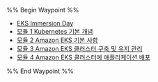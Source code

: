 %% Begin Waypoint %%
- [EKS Immersion Day](./EKS%20Immersion%20Day.md)
- [모듈 1 Kubernetes 기본 개념](./%EB%AA%A8%EB%93%88%201%20Kubernetes%20%EA%B8%B0%EB%B3%B8%20%EA%B0%9C%EB%85%90.md)
- [모듈 2 Amazon EKS 기본 사항](./%EB%AA%A8%EB%93%88%202%20Amazon%20EKS%20%EA%B8%B0%EB%B3%B8%20%EC%82%AC%ED%95%AD.md)
- [모듈 3 Amazon EKS 클러스터 구축 및 유지 관리](./%EB%AA%A8%EB%93%88%203%20Amazon%20EKS%20%ED%81%B4%EB%9F%AC%EC%8A%A4%ED%84%B0%20%EA%B5%AC%EC%B6%95%20%EB%B0%8F%20%EC%9C%A0%EC%A7%80%20%EA%B4%80%EB%A6%AC.md)
- [모듈 4 Amazon EKS 클러스터에 애플리케이션 배포](./%EB%AA%A8%EB%93%88%204%20Amazon%20EKS%20%ED%81%B4%EB%9F%AC%EC%8A%A4%ED%84%B0%EC%97%90%20%EC%95%A0%ED%94%8C%EB%A6%AC%EC%BC%80%EC%9D%B4%EC%85%98%20%EB%B0%B0%ED%8F%AC.md)

%% End Waypoint %%
